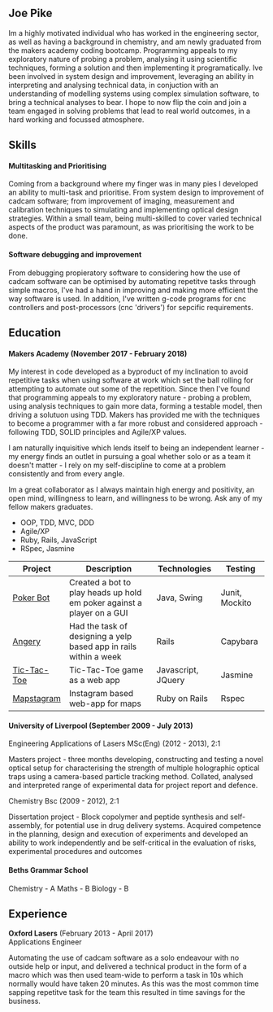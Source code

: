 ## Joe Pike

Im a highly motivated individual who has worked in the engineering sector, as well as having a background in chemistry, and am newly graduated from the makers academy coding bootcamp. Programming appeals to my exploratory nature of probing a problem, analysing it using scientific techniques, forming a solution and then implementing it programatically. Ive been involved in system design and improvement,  leveraging an ability in interpreting and analysing technical data, in conjuction with an understanding of modelling systems using complex simulation software, to bring a technical analyses to bear. I hope to now flip the coin and join a team engaged in solving problems that lead to real world outcomes, in a hard working and focussed atmosphere. 

## Skills

#### Multitasking and Prioritising

Coming from a background where my finger was in many pies I developed an ability to multi-task and prioritise. From system design to improvement of cadcam software; from improvement of imaging, measurement and calibration techniques to simulating and implementing optical design strategies. Within a small team, being multi-skilled to cover varied technical aspects of the product was paramount, as was prioritising the work to be done.

#### Software debugging and improvement

From debugging propieratory software to considering how the use of cadcam software can be optimised by automating repetitve tasks through simple macros, I've had a hand in improving and making more efficient the way software is used. In addition, I've written g-code programs for cnc controllers and post-processors (cnc 'drivers') for sepcific requirements.

## Education

#### Makers Academy (November 2017 - February 2018)

My interest in code developed as a byproduct of my inclination to avoid repetitive tasks when using software at work which set the ball rolling for attempting to automate out some of the repetition.  Since then I've found that programming appeals to my exploratory nature - probing a problem, using analysis techniques to gain more data, forming a testable model, then driving a solutuon using TDD. Makers has provided me with the techniques to become a programmer with a far more robust and considered approach - following TDD, SOLID principles and Agile/XP values.

I am naturally inquisitive which lends itself to being an independent learner - my energy finds an outlet in pursuing a goal whether solo or as a team it doesn't matter - I rely on my self-discipline to come at a problem consistently and from every angle. 

Im a great collaborator as I always maintain high energy and positivity, an open mind, willingness to learn, and willingness to be wrong. Ask any of my fellow makers graduates.

- OOP, TDD, MVC, DDD
- Agile/XP
- Ruby, Rails, JavaScript
- RSpec, Jasmine

| Project  | Description | Technologies | Testing |
| ------------- | ------------- | ------------- | ------------- |
| [Poker Bot](https://github.com/joepike/poker-bot)  | Created a bot to play heads up hold em poker against a player on a GUI | Java, Swing | Junit, Mockito |
| [Angery](https://github.com/joepike/ange.ry)  | Had the task of designing a yelp based app in rails within a week  | Rails | Capybara |
| [Tic-Tac-Toe](https://github.com/joepike/tic-tac-toe-tech-test)  | Tic-Tac-Toe game as a web app  | Javascript, JQuery | Jasmine |
| [Mapstagram](https://github.com/joepike/instagram-challenge)  | Instagram based web-app for maps  | Ruby on Rails | Rspec |

#### University of Liverpool (September 2009 - July 2013)

Engineering Applications of Lasers MSc(Eng) (2012 - 2013), 2:1

Masters project - three months developing, constructing and testing a novel optical setup for characterising the strength of multiple holographic optical traps using a camera-based particle tracking method. Collated, analysed and interpreted range of experimental data for project report and defence.

Chemistry Bsc (2009 - 2012), 2:1

Dissertation project - Block copolymer and peptide synthesis and self-assembly, for potential use in drug delivery systems. Acquired competence in the planning, design and execution of experiments and developed an ability to work independently and be self-critical in the evaluation of risks, experimental procedures and outcomes

#### Beths Grammar School 

Chemistry - A
Maths - B
Biology - B

## Experience

**Oxford Lasers** (February 2013 - April 2017)    
Applications Engineer  

Automating the use of cadcam software as a solo endeavour with no outside help or input, and delivered a technical product in the form of a macro which was then used team-wide to perform a task in 10s which normally would have taken 20 minutes. As this was the most common time sapping repetitve task for the team this resulted in time savings for the business.
  
